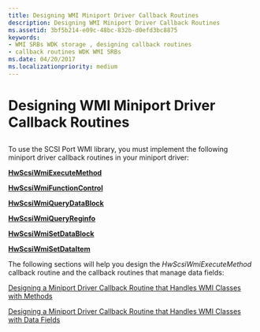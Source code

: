```yaml
---
title: Designing WMI Miniport Driver Callback Routines
description: Designing WMI Miniport Driver Callback Routines
ms.assetid: 3bf5b214-e09c-48bc-832b-d0efd3bc8875
keywords:
- WMI SRBs WDK storage , designing callback routines
- callback routines WDK WMI SRBs
ms.date: 04/20/2017
ms.localizationpriority: medium
---
```


# Designing WMI Miniport Driver Callback Routines


## <span id="ddk_designing_wmi_miniport_driver_callback_routines_kg"></span><span id="DDK_DESIGNING_WMI_MINIPORT_DRIVER_CALLBACK_ROUTINES_KG"></span>


To use the SCSI Port WMI library, you must implement the following miniport driver callback routines in your miniport driver:

[**HwScsiWmiExecuteMethod**](https://docs.microsoft.com/windows-hardware/drivers/ddi/content/scsiwmi/nc-scsiwmi-pscsiwmi_execute_method)

[**HwScsiWmiFunctionControl**](https://docs.microsoft.com/windows-hardware/drivers/ddi/content/scsiwmi/nc-scsiwmi-pscsiwmi_function_control)

[**HwScsiWmiQueryDataBlock**](https://docs.microsoft.com/windows-hardware/drivers/ddi/content/scsiwmi/nc-scsiwmi-pscsiwmi_query_datablock)

[**HwScsiWmiQueryReginfo**](https://docs.microsoft.com/windows-hardware/drivers/ddi/content/scsiwmi/nc-scsiwmi-pscsiwmi_query_reginfo)

[**HwScsiWmiSetDataBlock**](https://docs.microsoft.com/windows-hardware/drivers/ddi/content/scsiwmi/nc-scsiwmi-pscsiwmi_set_datablock)

[**HwScsiWmiSetDataItem**](https://docs.microsoft.com/windows-hardware/drivers/ddi/content/scsiwmi/nc-scsiwmi-pscsiwmi_set_dataitem)

The following sections will help you design the *HwScsiWmiExecuteMethod* callback routine and the callback routines that manage data fields:

[Designing a Miniport Driver Callback Routine that Handles WMI Classes with Methods](designing-a-miniport-driver-callback-routine-that-handles-wmi-classes-.md)

[Designing a Miniport Driver Callback Routine that Handles WMI Classes with Data Fields](designing-a-miniport-driver-callback-routine-that-handles-wmi-classes-.md)

 

 




